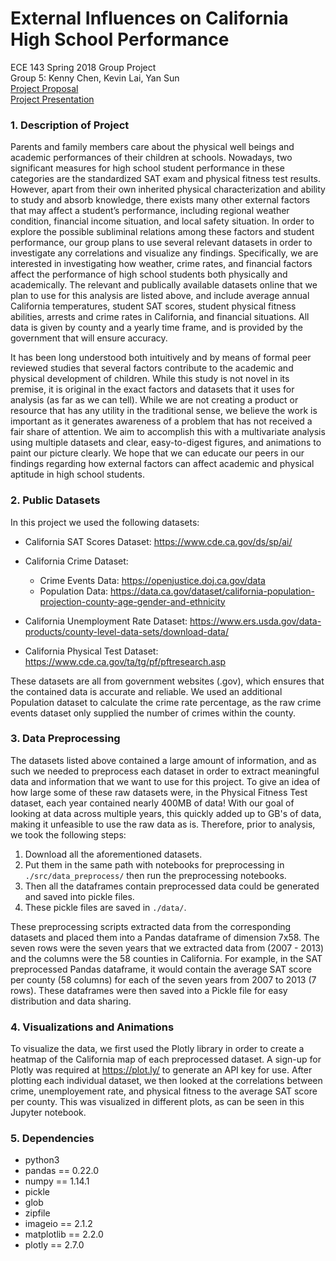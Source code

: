 # External Influences on California High School Performance
ECE 143 Spring 2018 Group Project  
Group 5: Kenny Chen, Kevin Lai, Yan Sun  
[Project Proposal](https://docs.google.com/document/d/1NXY5QkYFd78zrLC9b8EnWYyzunz2E4unk_1N1ArQeUQ/edit)  
[Project Presentation](https://docs.google.com/presentation/d/1ngVxBRv6Yb1UsKIc7TrmiabNvtQHxoRScf5nfO8kSBM/edit)  

### 1. Description of Project
Parents and family members care about the physical well beings and academic performances of their children at schools. Nowadays, two significant measures for high school student performance in these categories are the standardized SAT exam and physical fitness test results. However, apart from their own inherited physical characterization and ability to study and absorb knowledge, there exists many other external factors that may affect a student’s performance, including regional weather condition, financial income situation, and local safety situation. In order to explore the possible subliminal relations among these factors and student performance, our group plans to use several relevant datasets in order to investigate any correlations and visualize any findings. Specifically, we are interested in investigating how weather, crime rates, and financial factors affect the performance of high school students both physically and academically. The relevant and publically available datasets online that we plan to use for this analysis are listed above, and include average annual California temperatures, student SAT scores, student physical fitness abilities, arrests and crime rates in California, and financial situations. All data is given by county and a yearly time frame, and is provided by the government that will ensure accuracy.

It has been long understood both intuitively and by means of formal peer reviewed studies that several factors contribute to the academic and physical development of children. While this study is not novel in its premise, it is original in the exact factors and datasets that it uses for analysis (as far as we can tell). While we are not creating a product or resource that has any utility in the traditional sense, we believe the work is important as it generates awareness of a problem that has not received a fair share of attention. We aim to accomplish this with a multivariate analysis using multiple datasets and clear, easy-to-digest figures, and animations to paint our picture clearly. We hope that we can educate our peers in our findings regarding how external factors can affect academic and physical aptitude in high school students.

### 2. Public Datasets
In this project we used the following datasets:

* California SAT Scores Dataset:
https://www.cde.ca.gov/ds/sp/ai/

* California Crime Dataset:
    * Crime Events Data: https://openjustice.doj.ca.gov/data
    * Population Data: https://data.ca.gov/dataset/california-population-projection-county-age-gender-and-ethnicity

* California Unemployment Rate Dataset:
https://www.ers.usda.gov/data-products/county-level-data-sets/download-data/

* California Physical Test Dataset:
https://www.cde.ca.gov/ta/tg/pf/pftresearch.asp

These datasets are all from government websites (.gov), which ensures that the contained data is accurate and reliable. We used an additional Population dataset to calculate the crime rate percentage, as the raw crime events dataset only supplied the number of crimes within the county.

### 3. Data Preprocessing
The datasets listed above contained a large amount of information, and as such we needed to preprocess each dataset in order to extract meaningful data and information that we want to use for this project. To give an idea of how large some of these raw datasets were, in the Physical Fitness Test dataset, each year contained nearly 400MB of data! With our goal of looking at data across multiple years, this quickly added up to GB's of data, making it unfeasible to use the raw data as is. Therefore, prior to analysis, we took the following steps:

1. Download all the aforementioned datasets.
2. Put them in the same path with notebooks for preprocessing in ```./src/data_preprocess/``` then run the preprocessing notebooks.
3. Then all the dataframes contain preprocessed data could be generated and saved into pickle files.
4. These pickle files are saved in ```./data/```.

These preprocessing scripts extracted data from the corresponding datasets and placed them into a Pandas dataframe of dimension 7x58. The seven rows were the seven years that we extracted data from (2007 - 2013) and the columns were the 58 counties in California. For example, in the SAT preprocessed Pandas dataframe, it would contain the average SAT score per county (58 columns) for each of the seven years from 2007 to 2013 (7 rows). These dataframes were then saved into a Pickle file for easy distribution and data sharing.

### 4. Visualizations and Animations
To visualize the data, we first used the Plotly library in order to create a heatmap of the California map of each preprocessed dataset. A sign-up for Plotly was required at https://plot.ly/ to generate an API key for use. After plotting each individual dataset, we then looked at the correlations between crime, unemployement rate, and physical fitness to the average SAT score per county. This was visualized in different plots, as can be seen in this Jupyter notebook.

### 5. Dependencies
* python3
* pandas == 0.22.0
* numpy == 1.14.1
* pickle
* glob
* zipfile
* imageio == 2.1.2
* matplotlib == 2.2.0
* plotly == 2.7.0
